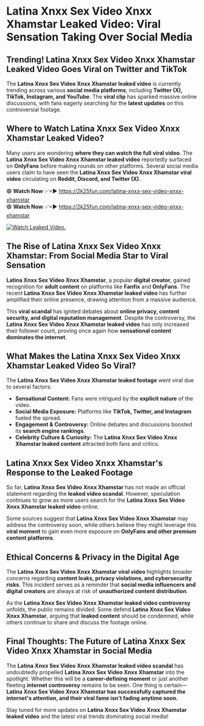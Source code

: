 # Latina Xnxx Sex Video Xnxx Xhamstar Leaked Video: Viral Sensation Taking Over Social Media

## **Trending! Latina Xnxx Sex Video Xnxx Xhamstar Leaked Video Goes Viral on Twitter and TikTok**
The **Latina Xnxx Sex Video Xnxx Xhamstar leaked video** is currently trending across various **social media platforms**, including **Twitter (X), TikTok, Instagram, and YouTube**. The **viral clip** has sparked massive online discussions, with fans eagerly searching for the **latest updates** on this controversial footage.

## **Where to Watch Latina Xnxx Sex Video Xnxx Xhamstar Leaked Video?**
Many users are wondering **where they can watch the full viral video**. The **Latina Xnxx Sex Video Xnxx Xhamstar leaked video** reportedly surfaced on **OnlyFans** before making rounds on other platforms. Several social media users claim to have seen the **Latina Xnxx Sex Video Xnxx Xhamstar viral video** circulating on **Reddit, Discord, and Twitter (X).**

🟢 **Watch Now** ✅=► https://2k25fun.com/latina-xnxx-sex-video-xnxx-xhamstar  
🟢 **Watch Now** ✅=► https://2k25fun.com/latina-xnxx-sex-video-xnxx-xhamstar  

[![Watch Leaked Video.](https://miro.medium.com/v2/resize:fit:828/format:webp/1*cilzJN44JGOrTw9NJCrNHA.gif "Watch Leaked Video")](https://2k25fun.com/latina-xnxx-sex-video-xnxx-xhamstar)

## **The Rise of Latina Xnxx Sex Video Xnxx Xhamstar: From Social Media Star to Viral Sensation**
**Latina Xnxx Sex Video Xnxx Xhamstar**, a popular **digital creator**, gained recognition for **adult content** on platforms like **Fanfix** and **OnlyFans**. The recent **Latina Xnxx Sex Video Xnxx Xhamstar leaked video** has further amplified their online presence, drawing attention from a massive audience.

This **viral scandal** has ignited debates about **online privacy, content security, and digital reputation management**. Despite the controversy, the **Latina Xnxx Sex Video Xnxx Xhamstar leaked video** has only increased their follower count, proving once again how **sensational content dominates the internet**.

## **What Makes the Latina Xnxx Sex Video Xnxx Xhamstar Leaked Video So Viral?**
The **Latina Xnxx Sex Video Xnxx Xhamstar leaked footage** went viral due to several factors:
- **Sensational Content:** Fans were intrigued by the **explicit nature** of the video.
- **Social Media Exposure:** Platforms like **TikTok, Twitter, and Instagram** fueled the spread.
- **Engagement & Controversy:** Online debates and discussions boosted its **search engine rankings**.
- **Celebrity Culture & Curiosity:** The **Latina Xnxx Sex Video Xnxx Xhamstar leaked content** attracted both fans and critics.

## **Latina Xnxx Sex Video Xnxx Xhamstar's Response to the Leaked Footage**
So far, **Latina Xnxx Sex Video Xnxx Xhamstar** has not made an official statement regarding the **leaked video scandal**. However, speculation continues to grow as more users search for the **Latina Xnxx Sex Video Xnxx Xhamstar leaked video** online.

Some sources suggest that **Latina Xnxx Sex Video Xnxx Xhamstar** may address the controversy soon, while others believe they might leverage this **viral moment** to gain even more exposure on **OnlyFans and other premium content platforms**.

## **Ethical Concerns & Privacy in the Digital Age**
The **Latina Xnxx Sex Video Xnxx Xhamstar viral video** highlights broader concerns regarding **content leaks, privacy violations, and cybersecurity risks**. This incident serves as a reminder that **social media influencers and digital creators** are always at risk of **unauthorized content distribution**.

As the **Latina Xnxx Sex Video Xnxx Xhamstar leaked video controversy** unfolds, the public remains divided. Some defend **Latina Xnxx Sex Video Xnxx Xhamstar**, arguing that **leaked content** should be condemned, while others continue to share and discuss the footage online.

## **Final Thoughts: The Future of Latina Xnxx Sex Video Xnxx Xhamstar in Social Media**
The **Latina Xnxx Sex Video Xnxx Xhamstar leaked video scandal** has undoubtedly propelled **Latina Xnxx Sex Video Xnxx Xhamstar** into the spotlight. Whether this will be a **career-defining moment** or just another fleeting **internet controversy** remains to be seen. One thing is certain—**Latina Xnxx Sex Video Xnxx Xhamstar has successfully captured the internet's attention, and their viral fame isn't fading anytime soon.**

Stay tuned for more updates on **Latina Xnxx Sex Video Xnxx Xhamstar leaked video** and the latest viral trends dominating social media!